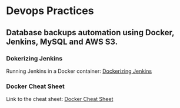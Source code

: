 # Devops Practices 

## Database backups automation using Docker, Jenkins, MySQL and AWS S3.

### Dokerizing Jenkins
Running Jenkins in a Docker container: [Dockerizing Jenkins](JENKINS.md)

### Docker Cheat Sheet
Link to the cheat sheet: [Docker Cheat Sheet](DOCKER-CHEAT-SHEET.md)    

